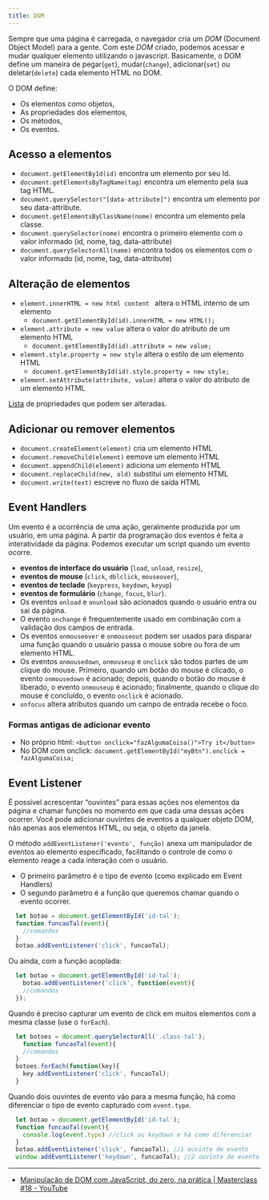 ```yaml
---
title: DOM
---
```


Sempre que uma página é carregada, o navegador cria um *DOM* (Document Object Model) para a gente. Com este *DOM* criado, podemos acessar e mudar qualquer elemento utilizando o javascript. Basicamente, o DOM define um maneira de pegar(`get`), mudar(`change`), adicionar(`set`) ou deletar(`delete`) cada elemento HTML no DOM.

O DOM define:
- Os elementos como objetos,
- As propriedades dos elementos,
- Os métodos,
- Os eventos.

## Acesso a elementos
- `document.getElementById(id)` encontra um elemento por seu Id.
- `document.getElementsByTagName(tag)` encontra um elemento pela sua tag HTML.
- `document.querySelector("[data-attribute]")` encontra um elemento por seu data-attribute.
- `document.getElementsByClassName(nome)` encontra um elemento pela classe.
- `document.querySelector(nome)` encontra o primeiro elemento com o valor informado (id, nome, tag, data-attribute)
- `document.querySelectorAll(name)` encontra todos os elementos com o valor informado (id, nome, tag, data-attribute)

## Alteração de elementos
- `element.innerHTML = new html content ` altera o HTML interno de um elemento
	- `document.getElementById(id).innerHTML = new HTML();`
- `element.attribute = new value` altera o valor do atributo de um elemento HTML
	- `document.getElementById(id).attribute = new value;`
- `element.style.property = new style` altera o estilo de um elemento HTML
	- `document.getElementById(id).style.property = new style;`
- `element.setAttribute(attribute, value)` altera o valor do atributo de um elemento HTML

[Lista](https://www.w3schools.com/jsref/dom_obj_style.asp) de propriedades que podem ser alteradas.

## Adicionar ou remover elementos
- `document.createElement(element)` cria um elemento HTML
- `document.removeChild(element)` eemove um elemento HTML
- `document.appendChild(element)` adiciona um elemento HTML
- `document.replaceChild(new, old)` substitui um elemento HTML
- `document.write(text)` escreve no fluxo de saída HTML

## Event Handlers
Um evento é a ocorrência de uma ação, geralmente produzida por um usuário, em uma página. A partir da programação dos eventos é feita a interatividade da página. Podemos executar um script quando um evento ocorre.

- **eventos de interface do usuário** (`load`, `unload`,  `resize`),
- **eventos de mouse** (`click`, `dblclick`, `mouseover`),
- **eventos de teclado** (`keypress`, `keydown`, `keyup`)
- **eventos de formulário** (`change`, `focus`, `blur`).
- Os eventos `onload` e `onunload` são acionados quando o usuário entra ou sai da página.
- O evento `onchange` é frequentemente usado em combinação com a validação dos campos de entrada.
- Os eventos `onmouseover` e `onmouseout` podem ser usados para disparar uma função quando o usuário passa o mouse sobre ou fora de um elemento HTML.
- Os eventos `onmousedown`, `onmouseup` e `onclick` são todos partes de um clique do mouse. Primeiro, quando um botão do mouse é clicado, o evento `onmousedown` é acionado; depois, quando o botão do mouse é liberado, o evento `onmouseup` é acionado; finalmente, quando o clique do mouse é concluído, o evento `onclick` é acionado.
- `onfocus` altera atributos quando um campo de entrada recebe o foco.

### Formas antigas de adicionar evento
- No próprio html: `<button onclick="fazAlgumaCoisa()">Try it</button>`
- No DOM com onclick: `document.getElementById("myBtn").onclick = fazAlgumaCoisa;`

## Event Listener
É possível acrescentar “ouvintes” para essas ações nos elementos da página e chamar funções no momento em que cada uma dessas ações ocorrer. Você pode adicionar ouvintes de eventos a qualquer objeto DOM, não apenas aos elementos HTML, ou seja, o objeto da janela.

O método `addEventListener('evento', função)` anexa um manipulador de eventos ao elemento especificado, facilitando o controle de como o elemento reage a cada interação com o usuário.
- O primeiro parâmetro é o tipo de evento (como explicado em Event Handlers)
- O segundo parâmetro é a função que queremos chamar quando o evento ocorrer.

``` js
  let botao = document.getElementById('id-tal');
  function funcaoTal(event){
	//comandos
  }
  botao.addEventListener('click', funcaoTal);
```

Ou ainda, com a função acoplada:

``` js
  let botao = document.getElementById('id-tal');
	botao.addEventListener('click', function(event){
	//comandos 
  });
```

Quando é preciso capturar um evento de click em muitos elementos com a mesma classe (use o `forEach`).

``` js
  let botoes = document.querySelectorAll('.class-tal');
	function funcaoTal(event){
	//comandos
  }
  botoes.forEach(function(key){
	key.addEventListener('click', funcaoTal);
  }
```

Quando dois ouvintes de evento vão para a mesma função, há como diferenciar o tipo de evento capturado com `event.type`.

``` js
  let botao = document.getElementById('id-tal');
  function funcaoTal(event){
	console.log(event.type) //click ou keydown e há como diferenciar
  }
  botao.addEventListener('click', funcaoTal); //1 ouvinte de evento
  window.addEventListener('keydown', funcaoTal); //2 ouvinte de evento
```

---

- [Manipulação de DOM com JavaScript, do zero, na prática | Masterclass #18 - YouTube](https://www.youtube.com/watch?v=UftSB4DaRU4)
